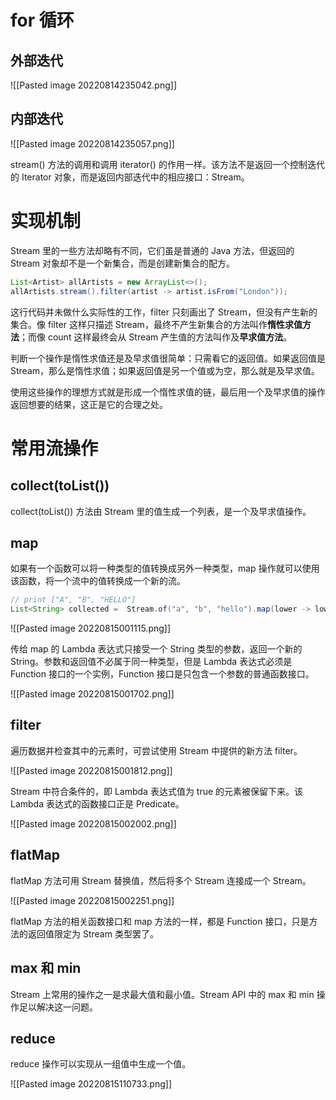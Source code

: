 # for 循环
## 外部迭代
![[Pasted image 20220814235042.png]]

## 内部迭代
![[Pasted image 20220814235057.png]]

stream() 方法的调用和调用 iterator() 的作用一样。该方法不是返回一个控制迭代的 Iterator 对象，而是返回内部迭代中的相应接口：Stream。

# 实现机制

Stream 里的一些方法却略有不同，它们虽是普通的 Java 方法，但返回的 Stream 对象却不是一个新集合，而是创建新集合的配方。

```java
List<Artist> allArtists = new ArrayList<>();
allArtists.stream().filter(artist -> artist.isFrom("London"));
```

这行代码并未做什么实际性的工作，filter 只刻画出了 Stream，但没有产生新的集合。像 filter 这样只描述 Stream，最终不产生新集合的方法叫作**惰性求值方法**；而像 count 这样最终会从 Stream 产生值的方法叫作及**早求值方法**。

判断一个操作是惰性求值还是及早求值很简单：只需看它的返回值。如果返回值是 Stream，那么是惰性求值；如果返回值是另一个值或为空，那么就是及早求值。

使用这些操作的理想方式就是形成一个惰性求值的链，最后用一个及早求值的操作返回想要的结果，这正是它的合理之处。

# 常用流操作

## collect(toList())

collect(toList()) 方法由 Stream 里的值生成一个列表，是一个及早求值操作。

## map

如果有一个函数可以将一种类型的值转换成另外一种类型，map 操作就可以使用该函数，将一个流中的值转换成一个新的流。

```java
// print ["A", "B", "HELLO"]  
List<String> collected =  Stream.of("a", "b", "hello").map(lower -> lower.toUpperCase()).collect(Collectors.toList());
```

![[Pasted image 20220815001115.png]]

传给 map 的 Lambda 表达式只接受一个 String 类型的参数，返回一个新的 String。参数和返回值不必属于同一种类型，但是 Lambda 表达式必须是 Function 接口的一个实例，Function 接口是只包含一个参数的普通函数接口。

![[Pasted image 20220815001702.png]]

## filter

遍历数据并检查其中的元素时，可尝试使用 Stream 中提供的新方法 filter。

![[Pasted image 20220815001812.png]]

Stream 中符合条件的，即 Lambda 表达式值为 true 的元素被保留下来。该 Lambda 表达式的函数接口正是 Predicate。

![[Pasted image 20220815002002.png]]

## flatMap

flatMap 方法可用 Stream 替换值，然后将多个 Stream 连接成一个 Stream。

![[Pasted image 20220815002251.png]]

flatMap 方法的相关函数接口和 map 方法的一样，都是 Function 接口，只是方法的返回值限定为 Stream 类型罢了。

## max 和 min

Stream 上常用的操作之一是求最大值和最小值。Stream API 中的 max 和 min 操作足以解决这一问题。

## reduce
reduce 操作可以实现从一组值中生成一个值。

![[Pasted image 20220815110733.png]]



